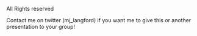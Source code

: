 All Rights reserved

Contact me on twitter (mj_langford) if you want me to give this or another presentation to your group!

